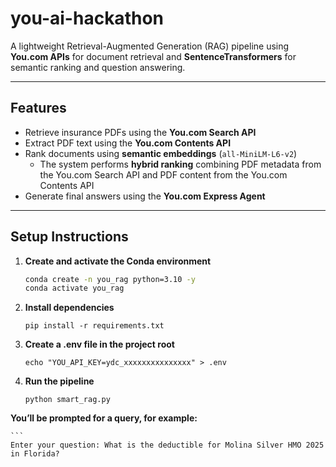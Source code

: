 # you-ai-hackathon

A lightweight Retrieval-Augmented Generation (RAG) pipeline using **You.com APIs** for document retrieval and **SentenceTransformers** for semantic ranking and question answering.

---

## Features

- Retrieve insurance PDFs using the **You.com Search API**  
- Extract PDF text using the **You.com Contents API**  
- Rank documents using **semantic embeddings** (`all-MiniLM-L6-v2`)  
  - The system performs **hybrid ranking** combining PDF metadata from the You.com Search API and PDF content from the You.com Contents API  
- Generate final answers using the **You.com Express Agent**  

---

## Setup Instructions

1. **Create and activate the Conda environment**

   ```bash
   conda create -n you_rag python=3.10 -y
   conda activate you_rag

2. **Install dependencies**

    ```
    pip install -r requirements.txt

3. **Create a .env file in the project root**

    ```
    echo "YOU_API_KEY=ydc_xxxxxxxxxxxxxxx" > .env

4. **Run the pipeline**

    ```
    python smart_rag.py

**You’ll be prompted for a query, for example:**

    ```
    Enter your question: What is the deductible for Molina Silver HMO 2025 in Florida?